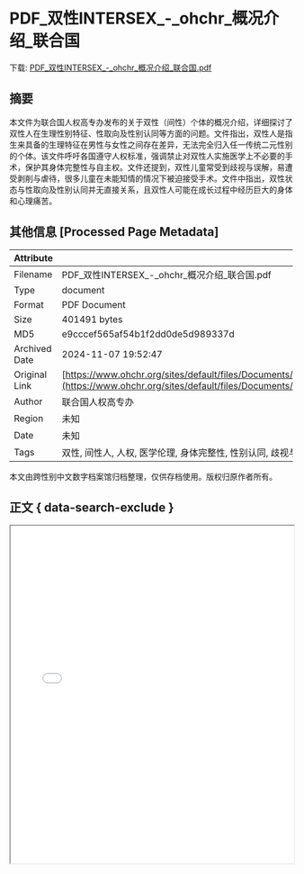 # PDF_双性INTERSEX_-_ohchr_概况介绍_联合国

<!-- tcd_download_link -->
下载: <a href="../PDF_双性INTERSEX_-_ohchr_概况介绍_联合国.pdf" download>PDF_双性INTERSEX_-_ohchr_概况介绍_联合国.pdf</a>
<!-- tcd_download_link_end -->

## 摘要

<!-- tcd_abstract -->
本文件为联合国人权高专办发布的关于双性（间性）个体的概况介绍，详细探讨了双性人在生理性别特征、性取向及性别认同等方面的问题。文件指出，双性人是指生来具备的生理特征在男性与女性之间存在差异，无法完全归入任一传统二元性别的个体。该文件呼吁各国遵守人权标准，强调禁止对双性人实施医学上不必要的手术，保护其身体完整性与自主权。文件还提到，双性儿童常受到歧视与误解，易遭受剥削与虐待，很多儿童在未能知情的情况下被迫接受手术。文件中指出，双性状态与性取向及性别认同并无直接关系，且双性人可能在成长过程中经历巨大的身体和心理痛苦。

<!-- tcd_abstract_end -->

## 其他信息 [Processed Page Metadata]

| Attribute       | Value                                  |
|-----------------|----------------------------------------|
| Filename        | PDF_双性INTERSEX_-_ohchr_概况介绍_联合国.pdf                             |
| Type            | document                                 |
| Format          | PDF Document                               |
| Size            | 401491 bytes                           |
| MD5             | e9cccef565af54b1f2dd0de5d989337d                                  |
| Archived Date   | 2024-11-07 19:52:47                             |
| Original Link   | [https://www.ohchr.org/sites/default/files/Documents/Issues/Discrimination/LGBT/FactSheets/UNFE_FactSheet_Intersex_CH.pdf](https://www.ohchr.org/sites/default/files/Documents/Issues/Discrimination/LGBT/FactSheets/UNFE_FactSheet_Intersex_CH.pdf)                         |
| Author          | 联合国人权高专办                               |
| Region          | 未知                               |
| Date            | 未知                                 |
| Tags            | 双性, 间性人, 人权, 医学伦理, 身体完整性, 性别认同, 歧视与反歧视, 性别政策, 社会环境, 法律政策                                 |

本文由跨性别中文数字档案馆归档整理，仅供存档使用。版权归原作者所有。


## 正文 { data-search-exclude }

<!-- tcd_main_text -->
<iframe src="../PDF_双性INTERSEX_-_ohchr_概况介绍_联合国.pdf" width="100%" height="600px">
    <p>无法显示PDF，请下载查看。</p>
</iframe>
<!-- tcd_main_text_end -->

